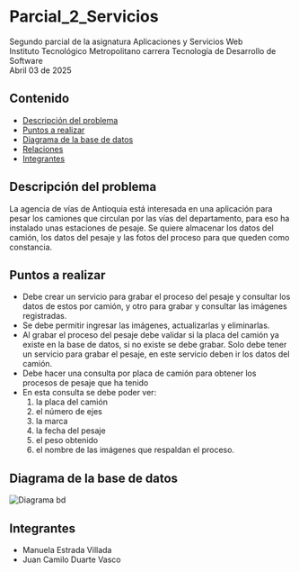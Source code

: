 # Parcial_2_Servicios
Segundo parcial de la asignatura Aplicaciones y Servicios Web \
Instituto Tecnológico Metropolitano carrera Tecnología de Desarrollo de Software\
Abril 03 de 2025

## Contenido
- [Descripción del problema](#Descripción-del-problema)
- [Puntos a realizar](#Puntos-a-realizar)
- [Diagrama de la base de datos](#Diagrama-de-la-base-de-datos)
- [Relaciones](#Relaciones)
- [Integrantes](#Integrantes)

## Descripción del problema
La agencia de vías de Antioquia está interesada en una aplicación para pesar los camiones que
circulan por las vías del departamento, para eso ha instalado unas estaciones de pesaje.
Se quiere almacenar los datos del camión, los datos del pesaje y las fotos del proceso para 
que queden como constancia.

## Puntos a realizar
- Debe crear un servicio para grabar el proceso del pesaje y consultar los datos de estos por 
camión, y otro para grabar y consultar las imágenes registradas.
- Se debe permitir ingresar las imágenes, actualizarlas y eliminarlas. 
- Al grabar el proceso del pesaje debe validar si la placa del camión ya existe en la base de datos, 
si no existe se debe grabar. Solo debe tener un servicio para grabar el pesaje, en este 
servicio deben ir los datos del camión.
- Debe hacer una consulta por placa de camión para obtener los procesos de pesaje que ha tenido
- En esta consulta se debe poder ver: 
   1. la placa del camión
   2. el número de ejes
   3. la marca
   4. la fecha del pesaje
   5. el peso obtenido
   6.  el nombre de las imágenes que respaldan el proceso.

## Diagrama de la base de datos
![Diagrama bd](https://github.com/user-attachments/assets/eee47b3f-c161-4f6e-8c2e-0739711b45e9)

## Integrantes
- Manuela Estrada Villada
- Juan Camilo Duarte Vasco

